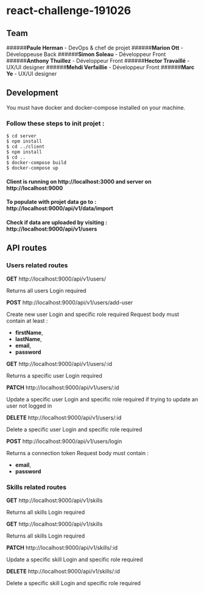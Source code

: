 # react-challenge-191026

## Team
######<strong>Paule Herman</strong> - DevOps & chef de projet
######<strong>Marion Ott</strong> - Développeuse Back
######<strong>Simon Soleau</strong> - Développeur Front
######<strong>Anthony Thuillez</strong> - Développeur Front
######<strong>Hector Travaillé</strong> - UX/UI designer
######<strong>Mehdi Verfaillie</strong> - Développeur Front
######<strong>Marc Ye</strong> - UX/UI designer

## Development
You must have docker and docker-compose installed on your machine.

### Follow these steps to init projet :
```shell
$ cd server
$ npm install
$ cd ../client
$ npm install
$ cd ..
$ docker-compose build
$ docker-compose up
```

#### Client is running on http://localhost:3000 and server on http://localhost:9000

#### To populate with projet data go to : http://localhost:9000/api/v1/data/import
#### Check if data are uploaded by visiting : http://localhost:9000/api/v1/users


## API routes

### Users related routes
<strong>GET</strong> http://localhost:9000/api/v1/users/

Returns all users
Login required

<strong>POST</strong> http://localhost:9000/api/v1/users/add-user

Create new user
Login and specific role required
Request body must contain at least : 
  - <strong>firstName</strong>, 
  - <strong>lastName</strong>,
  - <strong>email</strong>,
  - <strong>password</strong>
 
<strong>GET</strong> http://localhost:9000/api/v1/users/:id

Returns a specific user
Login required

<strong>PATCH</strong> http://localhost:9000/api/v1/users/:id

Update a specific user
Login and specific role required if trying to update an user not logged in

<strong>DELETE</strong> http://localhost:9000/api/v1/users/:id

Delete a specific user
Login and specific role required

<strong>POST</strong> http://localhost:9000/api/v1/users/login

Returns a connection token
Request body must contain :
  - <strong>email</strong>,
  - <strong>password</strong>


### Skills related routes
<strong>GET</strong> http://localhost:9000/api/v1/skills

Returns all skills
Login required

<strong>GET</strong> http://localhost:9000/api/v1/skills

Returns all skills
Login required

<strong>PATCH</strong> http://localhost:9000/api/v1/skills/:id

Update a specific skill
Login and specific role required

<strong>DELETE</strong> http://localhost:9000/api/v1/skills/:id

Delete a specific skill
Login and specific role required
